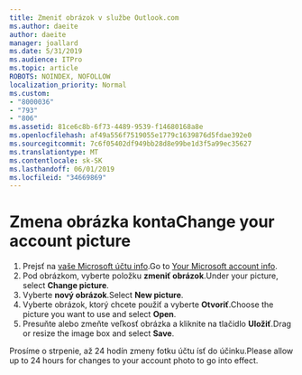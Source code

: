 ```yaml
---
title: Zmeniť obrázok v službe Outlook.com
ms.author: daeite
author: daeite
manager: joallard
ms.date: 5/31/2019
ms.audience: ITPro
ms.topic: article
ROBOTS: NOINDEX, NOFOLLOW
localization_priority: Normal
ms.custom:
- "8000036"
- "793"
- "806"
ms.assetid: 81ce6c8b-6f73-4489-9539-f14680168a8e
ms.openlocfilehash: af49a556f7519055e1779c1639876d5fdae392e0
ms.sourcegitcommit: 7c6f05402df949bb28d8e99be1d3f5a99ec35627
ms.translationtype: MT
ms.contentlocale: sk-SK
ms.lasthandoff: 06/01/2019
ms.locfileid: "34669869"
---
```

# <a name="change-your-account-picture"></a><span data-ttu-id="7e019-102">Zmena obrázka konta</span><span class="sxs-lookup"><span data-stu-id="7e019-102">Change your account picture</span></span>

1. <span data-ttu-id="7e019-103">Prejsť na [vaše Microsoft účtu info](https://go.microsoft.com/fwlink/p/?linkid=860841).</span><span class="sxs-lookup"><span data-stu-id="7e019-103">Go to [Your Microsoft account info](https://go.microsoft.com/fwlink/p/?linkid=860841).</span></span>
2. <span data-ttu-id="7e019-104">Pod obrázkom, vyberte položku **zmeniť obrázok**.</span><span class="sxs-lookup"><span data-stu-id="7e019-104">Under your picture, select **Change picture**.</span></span>
3. <span data-ttu-id="7e019-105">Vyberte **nový obrázok**.</span><span class="sxs-lookup"><span data-stu-id="7e019-105">Select **New picture**.</span></span>
4. <span data-ttu-id="7e019-106">Vyberte obrázok, ktorý chcete použiť a vyberte **Otvoriť**.</span><span class="sxs-lookup"><span data-stu-id="7e019-106">Choose the picture you want to use and select **Open**.</span></span>
5. <span data-ttu-id="7e019-107">Presuňte alebo zmeňte veľkosť obrázka a kliknite na tlačidlo **Uložiť**.</span><span class="sxs-lookup"><span data-stu-id="7e019-107">Drag or resize the image box and select **Save**.</span></span>

<span data-ttu-id="7e019-108">Prosíme o strpenie, až 24 hodín zmeny fotku účtu ísť do účinku.</span><span class="sxs-lookup"><span data-stu-id="7e019-108">Please allow up to 24 hours for changes to your account photo to go into effect.</span></span>